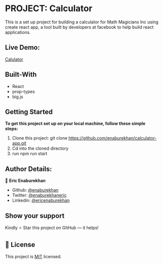 # PROJECT: Calculator 
This is a set up project for building a calculator for Math Magicians Inc using create react app, a tool built by developers at facebook to help build react applications. 

 
 ## Live Demo:
[Calulator]()

## Built-With

- React
- prop-types
- big.js


## Getting Started

**To get this project set up on your local machine, follow these simple steps:**

1. Clone this project: git clone https://github.com/enaburekhan/calculator-app.git
2. Cd into the cloned directory 
3. run npm run start

## Author Details:

👤 **Eric Enaburekhan**

- Github: [@enaburekhan](https://github.com/enaburekhan)
- Twitter: [@enaburekhaneric](https://twitter.com/enaburekhaneric)
- Linkedin: [@ericenaburekhan](https://www.linkedin.com/in/eric-enaburekhan-801a28100/)

## Show your support

Kindly ⭐ Star this project on GitHub — it helps!

## 📝 License

This project is [MIT](lic.url) licensed.   
